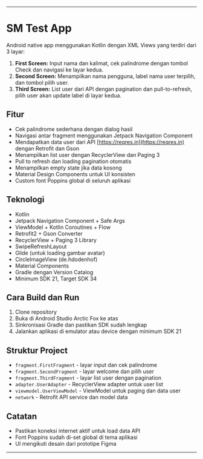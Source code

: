 ---

# SM Test App

Android native app menggunakan Kotlin dengan XML Views yang terdiri dari 3 layar:

1. **First Screen:** Input nama dan kalimat, cek palindrome dengan tombol Check dan navigasi ke layar kedua.
2. **Second Screen:** Menampilkan nama pengguna, label nama user terpilih, dan tombol pilih user.
3. **Third Screen:** List user dari API dengan pagination dan pull-to-refresh, pilih user akan update label di layar kedua.

## Fitur

* Cek palindrome sederhana dengan dialog hasil
* Navigasi antar fragment menggunakan Jetpack Navigation Component
* Mendapatkan data user dari API [https://reqres.in](https://reqres.in) dengan Retrofit dan Gson
* Menampilkan list user dengan RecyclerView dan Paging 3
* Pull to refresh dan loading pagination otomatis
* Menampilkan empty state jika data kosong
* Material Design Components untuk UI konsisten
* Custom font Poppins global di seluruh aplikasi

## Teknologi

* Kotlin
* Jetpack Navigation Component + Safe Args
* ViewModel + Kotlin Coroutines + Flow
* Retrofit2 + Gson Converter
* RecyclerView + Paging 3 Library
* SwipeRefreshLayout
* Glide (untuk loading gambar avatar)
* CircleImageView (de.hdodenhof)
* Material Components
* Gradle dengan Version Catalog
* Minimum SDK 21, Target SDK 34

## Cara Build dan Run

1. Clone repository
2. Buka di Android Studio Arctic Fox ke atas
3. Sinkronisasi Gradle dan pastikan SDK sudah lengkap
4. Jalankan aplikasi di emulator atau device dengan minimum SDK 21

## Struktur Project

* `fragment.FirstFragment` - layar input dan cek palindrome
* `fragment.SecondFragment` - layar welcome dan pilih user
* `fragment.ThirdFragment` - layar list user dengan pagination
* `adapter.UserAdapter` - RecyclerView adapter untuk user list
* `viewmodel.UserViewModel` - ViewModel untuk paging dan data user
* `network` - Retrofit API service dan model data

## Catatan

* Pastikan koneksi internet aktif untuk load data API
* Font Poppins sudah di-set global di tema aplikasi
* UI mengikuti desain dari prototipe Figma

---